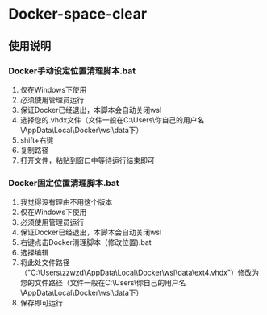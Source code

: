 # Docker-space-clear

## 使用说明

### Docker手动设定位置清理脚本.bat

1. 仅在Windows下使用
2. 必须使用管理员运行
3. 保证Docker已经退出，本脚本会自动关闭wsl
4. 选择您的.vhdx文件（文件一般在C:\Users\你自己的用户名\AppData\Local\Docker\wsl\data下）
5. shift+右键
6. 复制路径
7. 打开文件，粘贴到窗口中等待运行结束即可

### Docker固定位置清理脚本.bat

1. 我觉得没有理由不用这个版本
2. 仅在Windows下使用
3. 必须使用管理员运行
4. 保证Docker已经退出，本脚本会自动关闭wsl
5. 右键点击Docker清理脚本（修改位置).bat
6. 选择编辑
7. 将此处文件路径（"C:\Users\zzwzd\AppData\Local\Docker\wsl\data\ext4.vhdx"）修改为您的文件路径（文件一般在C:\Users\你自己的用户名\AppData\Local\Docker\wsl\data下）
8. 保存即可运行



